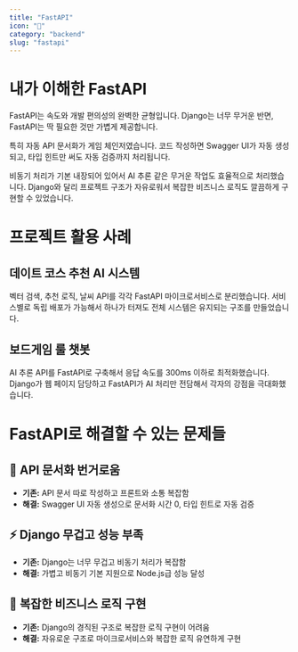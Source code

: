 ```yaml
---
title: "FastAPI"
icon: "🚀"
category: "backend"
slug: "fastapi"
---
```


# 내가 이해한 FastAPI

FastAPI는 속도와 개발 편의성의 완벽한 균형입니다. Django는 너무 무거운 반면, FastAPI는 딱 필요한 것만 가볍게 제공합니다.

특히 자동 API 문서화가 게임 체인저였습니다. 코드 작성하면 Swagger UI가 자동 생성되고, 타입 힌트만 써도 자동 검증까지 처리됩니다.

비동기 처리가 기본 내장되어 있어서 AI 추론 같은 무거운 작업도 효율적으로 처리했습니다. Django와 달리 프로젝트 구조가 자유로워서 복잡한 비즈니스 로직도 깔끔하게 구현할 수 있었습니다.

# 프로젝트 활용 사례

## 데이트 코스 추천 AI 시스템
벡터 검색, 추천 로직, 날씨 API를 각각 FastAPI 마이크로서비스로 분리했습니다. 서비스별로 독립 배포가 가능해서 하나가 터져도 전체 시스템은 유지되는 구조를 만들었습니다.

## 보드게임 룰 챗봇
AI 추론 API를 FastAPI로 구축해서 응답 속도를 300ms 이하로 최적화했습니다. Django가 웹 페이지 담당하고 FastAPI가 AI 처리만 전담해서 각자의 강점을 극대화했습니다.

# FastAPI로 해결할 수 있는 문제들

## 🚀 API 문서화 번거로움
- **기존:** API 문서 따로 작성하고 프론트와 소통 복잡함
- **해결:** Swagger UI 자동 생성으로 문서화 시간 0, 타입 힌트로 자동 검증

## ⚡ Django 무겁고 성능 부족
- **기존:** Django는 너무 무겁고 비동기 처리가 복잡함
- **해결:** 가볍고 비동기 기본 지원으로 Node.js급 성능 달성

## 🎯 복잡한 비즈니스 로직 구현
- **기존:** Django의 경직된 구조로 복잡한 로직 구현이 어려움
- **해결:** 자유로운 구조로 마이크로서비스와 복잡한 로직 유연하게 구현